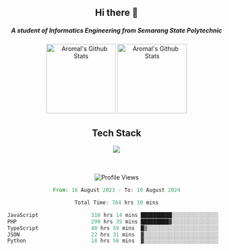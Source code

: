 <div align="center">
  <h2>Hi there 👋</h2>

  <h5>A student of Informatics Engineering from Semarang State Polytechnic</h5>

  <img
    height="160"
    alt="Aromal's Github Stats"
    src="https://github-readme-stats.vercel.app/api?username=dafariski77&show_icons=true&theme=tokyonight&count_private=true"
  />
  <img
    alt="Aromal's Github Stats"
    height="160"
    src="https://github-readme-stats.vercel.app/api/top-langs/?username=dafariski77&layout=compact&theme=tokyonight"
  />

  <h2>Tech Stack</h2>
  <a href="https://skillicons.dev">
    <img src="https://skillicons.dev/icons?i=express,nextjs,laravel,mysql,mongodb,redis,prisma,docker,git,gcp,tailwind&perline=14" />
  </a>

  <br /><br />
  <img src="https://komarev.com/ghpvc/?username=dafariski77&abbreviated=true" alt="Profile Views">
    
  <!--START_SECTION:waka-->

```rust
From: 16 August 2023 - To: 10 August 2024

Total Time: 764 hrs 30 mins

JavaScript                 310 hrs 14 mins ██████████░░░░░░░░░░░░░░░   39.92 %
PHP                        299 hrs 35 mins █████████▓░░░░░░░░░░░░░░░   38.55 %
TypeScript                 40 hrs 59 mins  █▒░░░░░░░░░░░░░░░░░░░░░░░   05.28 %
JSON                       22 hrs 31 mins  ▓░░░░░░░░░░░░░░░░░░░░░░░░   02.90 %
Python                     18 hrs 56 mins  ▓░░░░░░░░░░░░░░░░░░░░░░░░   02.44 %
```

<!--END_SECTION:waka-->
</div>
